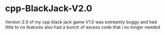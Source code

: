 # cpp-BlackJack-V2.0
Version 2.0 of my cpp black jack game V1.0 was extreamly buggy and had little to no features also had a bunch of excess code that i no longer needed
